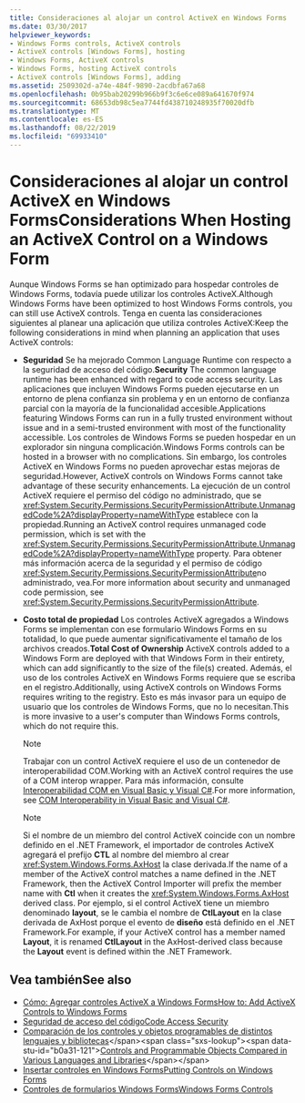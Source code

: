 ```yaml
---
title: Consideraciones al alojar un control ActiveX en Windows Forms
ms.date: 03/30/2017
helpviewer_keywords:
- Windows Forms controls, ActiveX controls
- ActiveX controls [Windows Forms], hosting
- Windows Forms, ActiveX controls
- Windows Forms, hosting ActiveX controls
- ActiveX controls [Windows Forms], adding
ms.assetid: 2509302d-a74e-484f-9890-2acdbfa67a68
ms.openlocfilehash: 0b95bab20299b966b9f3c6e6ce089a641670f974
ms.sourcegitcommit: 68653db98c5ea7744fd438710248935f70020dfb
ms.translationtype: MT
ms.contentlocale: es-ES
ms.lasthandoff: 08/22/2019
ms.locfileid: "69933410"
---
```

# <a name="considerations-when-hosting-an-activex-control-on-a-windows-form"></a><span data-ttu-id="b0a31-102">Consideraciones al alojar un control ActiveX en Windows Forms</span><span class="sxs-lookup"><span data-stu-id="b0a31-102">Considerations When Hosting an ActiveX Control on a Windows Form</span></span>
<span data-ttu-id="b0a31-103">Aunque Windows Forms se han optimizado para hospedar controles de Windows Forms, todavía puede utilizar los controles ActiveX.</span><span class="sxs-lookup"><span data-stu-id="b0a31-103">Although Windows Forms have been optimized to host Windows Forms controls, you can still use ActiveX controls.</span></span> <span data-ttu-id="b0a31-104">Tenga en cuenta las consideraciones siguientes al planear una aplicación que utiliza controles ActiveX:</span><span class="sxs-lookup"><span data-stu-id="b0a31-104">Keep the following considerations in mind when planning an application that uses ActiveX controls:</span></span>  
  
- <span data-ttu-id="b0a31-105">**Seguridad** Se ha mejorado Common Language Runtime con respecto a la seguridad de acceso del código.</span><span class="sxs-lookup"><span data-stu-id="b0a31-105">**Security** The common language runtime has been enhanced with regard to code access security.</span></span> <span data-ttu-id="b0a31-106">Las aplicaciones que incluyen Windows Forms pueden ejecutarse en un entorno de plena confianza sin problema y en un entorno de confianza parcial con la mayoría de la funcionalidad accesible.</span><span class="sxs-lookup"><span data-stu-id="b0a31-106">Applications featuring Windows Forms can run in a fully trusted environment without issue and in a semi-trusted environment with most of the functionality accessible.</span></span> <span data-ttu-id="b0a31-107">Los controles de Windows Forms se pueden hospedar en un explorador sin ninguna complicación.</span><span class="sxs-lookup"><span data-stu-id="b0a31-107">Windows Forms controls can be hosted in a browser with no complications.</span></span> <span data-ttu-id="b0a31-108">Sin embargo, los controles ActiveX en Windows Forms no pueden aprovechar estas mejoras de seguridad.</span><span class="sxs-lookup"><span data-stu-id="b0a31-108">However, ActiveX controls on Windows Forms cannot take advantage of these security enhancements.</span></span> <span data-ttu-id="b0a31-109">La ejecución de un control ActiveX requiere el permiso del código no administrado, que se <xref:System.Security.Permissions.SecurityPermissionAttribute.UnmanagedCode%2A?displayProperty=nameWithType> establece con la propiedad.</span><span class="sxs-lookup"><span data-stu-id="b0a31-109">Running an ActiveX control requires unmanaged code permission, which is set with the <xref:System.Security.Permissions.SecurityPermissionAttribute.UnmanagedCode%2A?displayProperty=nameWithType> property.</span></span> <span data-ttu-id="b0a31-110">Para obtener más información acerca de la seguridad y el permiso de código <xref:System.Security.Permissions.SecurityPermissionAttribute>no administrado, vea.</span><span class="sxs-lookup"><span data-stu-id="b0a31-110">For more information about security and unmanaged code permission, see <xref:System.Security.Permissions.SecurityPermissionAttribute>.</span></span>  
  
- <span data-ttu-id="b0a31-111">**Costo total de propiedad** Los controles ActiveX agregados a Windows Forms se implementan con ese formulario Windows Forms en su totalidad, lo que puede aumentar significativamente el tamaño de los archivos creados.</span><span class="sxs-lookup"><span data-stu-id="b0a31-111">**Total Cost of Ownership** ActiveX controls added to a Windows Form are deployed with that Windows Form in their entirety, which can add significantly to the size of the file(s) created.</span></span> <span data-ttu-id="b0a31-112">Además, el uso de los controles ActiveX en Windows Forms requiere que se escriba en el registro.</span><span class="sxs-lookup"><span data-stu-id="b0a31-112">Additionally, using ActiveX controls on Windows Forms requires writing to the registry.</span></span> <span data-ttu-id="b0a31-113">Esto es más invasor para un equipo de usuario que los controles de Windows Forms, que no lo necesitan.</span><span class="sxs-lookup"><span data-stu-id="b0a31-113">This is more invasive to a user's computer than Windows Forms controls, which do not require this.</span></span>  
  
    > [!NOTE]
    > <span data-ttu-id="b0a31-114">Trabajar con un control ActiveX requiere el uso de un contenedor de interoperabilidad COM.</span><span class="sxs-lookup"><span data-stu-id="b0a31-114">Working with an ActiveX control requires the use of a COM interop wrapper.</span></span> <span data-ttu-id="b0a31-115">Para más información, consulte [Interoperabilidad COM en Visual Basic y Visual C#](../../../visual-basic/programming-guide/com-interop/com-interoperability-in-net-framework-applications.md).</span><span class="sxs-lookup"><span data-stu-id="b0a31-115">For more information, see [COM Interoperability in Visual Basic and Visual C#](../../../visual-basic/programming-guide/com-interop/com-interoperability-in-net-framework-applications.md).</span></span>  
  
    > [!NOTE]
    > <span data-ttu-id="b0a31-116">Si el nombre de un miembro del control ActiveX coincide con un nombre definido en el .NET Framework, el importador de controles ActiveX agregará el prefijo **CTL** al nombre del miembro al crear <xref:System.Windows.Forms.AxHost> la clase derivada.</span><span class="sxs-lookup"><span data-stu-id="b0a31-116">If the name of a member of the ActiveX control matches a name defined in the .NET Framework, then the ActiveX Control Importer will prefix the member name with **Ctl** when it creates the <xref:System.Windows.Forms.AxHost> derived class.</span></span> <span data-ttu-id="b0a31-117">Por ejemplo, si el control ActiveX tiene un miembro denominado **layout**, se le cambia el nombre de **CtlLayout** en la clase derivada de AxHost porque el evento de **diseño** está definido en el .NET Framework.</span><span class="sxs-lookup"><span data-stu-id="b0a31-117">For example, if your ActiveX control has a member named **Layout**, it is renamed **CtlLayout** in the AxHost-derived class because the **Layout** event is defined within the .NET Framework.</span></span>  
  
## <a name="see-also"></a><span data-ttu-id="b0a31-118">Vea también</span><span class="sxs-lookup"><span data-stu-id="b0a31-118">See also</span></span>

- [<span data-ttu-id="b0a31-119">Cómo: Agregar controles ActiveX a Windows Forms</span><span class="sxs-lookup"><span data-stu-id="b0a31-119">How to: Add ActiveX Controls to Windows Forms</span></span>](how-to-add-activex-controls-to-windows-forms.md)
- [<span data-ttu-id="b0a31-120">Seguridad de acceso del código</span><span class="sxs-lookup"><span data-stu-id="b0a31-120">Code Access Security</span></span>](../../misc/code-access-security.md)
- <span data-ttu-id="b0a31-121">[Comparación de los controles y objetos programables de distintos lenguajes y bibliotecas](https://docs.microsoft.com/previous-versions/visualstudio/visual-studio-2010/0061wezk(v=vs.100))</span><span class="sxs-lookup"><span data-stu-id="b0a31-121">[Controls and Programmable Objects Compared in Various Languages and Libraries](https://docs.microsoft.com/previous-versions/visualstudio/visual-studio-2010/0061wezk(v=vs.100))</span></span>
- [<span data-ttu-id="b0a31-122">Insertar controles en Windows Forms</span><span class="sxs-lookup"><span data-stu-id="b0a31-122">Putting Controls on Windows Forms</span></span>](putting-controls-on-windows-forms.md)
- [<span data-ttu-id="b0a31-123">Controles de formularios Windows Forms</span><span class="sxs-lookup"><span data-stu-id="b0a31-123">Windows Forms Controls</span></span>](index.md)

